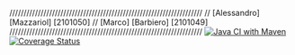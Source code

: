 //////////////////////////////////////////////////////////////////// 
// [Alessandro] [Mazzariol] [2101050] 
// [Marco] [Barbiero] [2101049] 
////////////////////////////////////////////////////////////////////
[![Java CI with Maven](https://github.com/Scafu/Prova_Pratica2_MTSS/actions/workflows/build.yml/badge.svg)](https://github.com/Scafu/Prova_Pratica2_MTSS/actions/workflows/build.yml)
[![Coverage Status](https://coveralls.io/repos/github/Scafu/Prova_Pratica2_MTSS/badge.svg?branch=develop)](https://coveralls.io/github/Scafu/Prova_Pratica2_MTSS?branch=develop)
